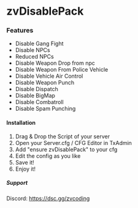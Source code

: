# zvDisablePack

### Features
- Disable Gang Fight
- Disable NPCs
- Reduced NPCs
- Disable Weapon Drop from npc
- Disable Weapon From Police Vehicle
- Disable Vehicle Air Control
- Disable Weapon Punch
- Disable Dispatch
- Disable BigMap
- Disable Combatroll
- Disable Spam Punching

#### Installation
1. Drag & Drop the Script of your server
2. Open your Server.cfg / CFG Editor in TxAdmin
3. Add "ensure zvDisablePack" to your cfg
4. Edit the config as you like
5. Save it!
6. Enjoy it!

##### Support
Discord: https://dsc.gg/zvcoding